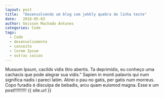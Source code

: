 ```yaml
---
layout: post
title:  "Desenvolvendo um blog com jekkly quebra de linha teste"
date:   2016-05-03
author: Geisson Machado Antunes
categories: Code
tags:
  - Code
  - desenvolvimento
  - conceito
  - lorem Ipsum
  - outras coisas
---
```


Mussum Ipsum, cacilds vidis litro abertis. Ta deprimidis, eu conheço uma cachacis que pode alegrar sua vidis.” Sapien in monti palavris qui num significa nadis i pareci latim. Atirei o pau no gatis, per gatis num morreus. Copo furadis é disculpa de bebadis, arcu quam euismod magna.
Esse e um post!!!!!!!!!! {{ site.url }}
<!-- leia-mais -->
